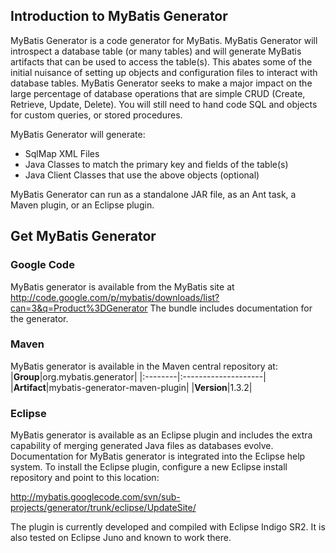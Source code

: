## Introduction to MyBatis Generator ##

MyBatis Generator is a code generator for MyBatis. MyBatis Generator will introspect a database table (or many tables) and will generate MyBatis artifacts that can be used to access the table(s). This abates some of the initial nuisance of setting up objects and configuration files to interact with database tables. MyBatis Generator seeks to make a major impact on the large percentage of database operations that are simple CRUD (Create, Retrieve, Update, Delete). You will still need to hand code SQL and objects for custom queries, or stored procedures.

MyBatis Generator will generate:

  * SqlMap XML Files
  * Java Classes to match the primary key and fields of the table(s)
  * Java Client Classes that use the above objects (optional)

MyBatis Generator can run as a standalone JAR file, as an Ant task, a Maven plugin, or
an Eclipse plugin.

## Get MyBatis Generator ##

### Google Code ###
MyBatis generator is available from the MyBatis site at http://code.google.com/p/mybatis/downloads/list?can=3&q=Product%3DGenerator  The bundle includes documentation for the generator.

### Maven ###
MyBatis generator is available in the Maven central repository at:
|**Group**|org.mybatis.generator|
|:--------|:--------------------|
|**Artifact**|mybatis-generator-maven-plugin|
|**Version**|1.3.2|

### Eclipse ###
MyBatis generator is available as an Eclipse plugin and includes the extra
capability of merging generated Java files as databases evolve.  Documentation for
MyBatis generator is integrated into the Eclipse help system.  To install the
Eclipse plugin, configure a new Eclipse install repository and point to this location:

http://mybatis.googlecode.com/svn/sub-projects/generator/trunk/eclipse/UpdateSite/

The plugin is currently developed and compiled with Eclipse Indigo SR2.  It is also tested on Eclipse Juno and known to work there.
